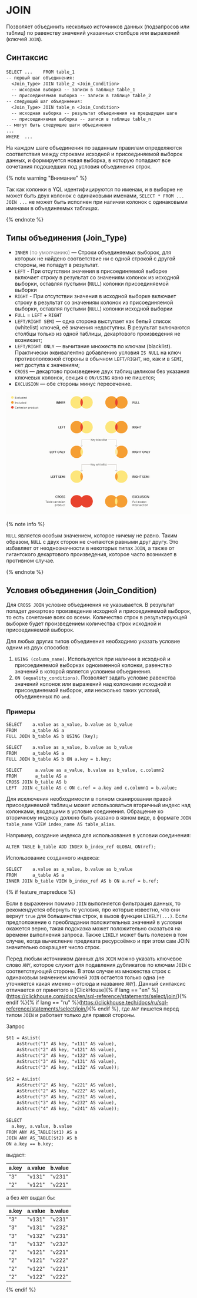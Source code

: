 
# JOIN

Позволяет объединить несколько источников данных (подзапросов или таблиц) по равенству значений указанных столбцов или выражений (ключей `JOIN`).

## Синтаксис

```yql
SELECT ...    FROM table_1
-- первый шаг объединения:
  <Join_Type> JOIN table_2 <Join_Condition>
  -- исходная выборка -- записи в таблице table_1
  -- присоединяемая выборка -- записи в таблице table_2
-- следующий шаг объединения:
  <Join_Type> JOIN table_n <Join_Condition>
  -- исходная выборка -- результат объединения на предыдущем шаге
  -- присоединяемая выборка -- записи в таблице table_n
-- могут быть следующие шаги объединения
...
WHERE  ...
```

На каждом шаге объединения по заданным правилам определяются соответствия между строками исходной и присоединяемой выборок данных, и формируется новая выборка, в которую попадают все сочетания подошедших под условия объединения строк.

{% note warning "Внимание" %}

Так как колонки в YQL идентифицируются по именам, и в выборке не может быть двух колонок с одинаковыми именами, `SELECT * FROM ... JOIN ...` не может быть исполнен при наличии колонок с одинаковыми именами в объединяемых таблицах.

{% endnote %}

## Типы объединения (Join_Type)

* `INNER` <span style="color: gray;">(по умолчанию)</span> — Строки объединяемых выборок, для которых не найдено соответствие ни с одной строкой с другой стороны, не попадут в результат.
* `LEFT` - При отсутствии значения в присоединяемой выборке включает строку в результат со значениям колонок из исходной выборки, оставляя пустыми (`NULL`) колонки присоединяемой выборки
* `RIGHT` - При отсутствии значения в исходной выборке включает строку в результат со значениям колонок из присоединяемой выборки, оставляя пустыми (`NULL`) колонки исходной выборки
* `FULL` = `LEFT` + `RIGHT`
* `LEFT/RIGHT SEMI` — одна сторона выступает как белый список (whitelist) ключей, её значения недоступны. В результат включаются столбцы только из одной таблицы, декартового произведения не возникает;
* `LEFT/RIGHT ONLY` — вычитание множеств по ключам (blacklist). Практически эквивалентно добавлению условия `IS NULL` на ключ противоположной стороны в обычном `LEFT/RIGHT`, но, как и в `SEMI`, нет доступа к значениям;
* `CROSS` — декартово произведение двух таблиц целиком без указания ключевых колонок, секция с `ON/USING` явно не пишется;
* `EXCLUSION` — обе стороны минус пересечение.

![JOIN](_assets/join-YQL-06.png)

{% note info %}

`NULL` является особым значением, которое ничему не равно. Таким образом, `NULL` с двух сторон не считаются равными друг другу. Это избавляет от неоднозначности в некоторых типах `JOIN`, а также от гигантского декартового произведения, которое часто возникает в противном случае.

{% endnote %}

## Условия объединения (Join_Condition)

Для `CROSS JOIN` условие объединения не указывается. В результат попадет декартово произведение исходной и присоединяемой выборок, то есть сочетание всех со всеми. Количество строк в результирующей выборке будет произведением количества строк исходной и присоединяемой выборок.

Для любых других типов объединения необходимо указать условие одним из двух способов:

1. `USING (column_name)`. Используется при наличии в исходной и присоединяемой выборках одноименной колонки, равенство значений в которой является условием объединения.
2. `ON (equality_conditions)`. Позволяет задать условие равенства значений колонок или выражений над колонками исходной и присоединяемой выборок, или несколько таких условий, объединенных по `and`.

### Примеры

```yql
SELECT    a.value as a_value, b.value as b_value
FROM      a_table AS a
FULL JOIN b_table AS b USING (key);
```

```yql
SELECT    a.value as a_value, b.value as b_value
FROM      a_table AS a
FULL JOIN b_table AS b ON a.key = b.key;
```

```yql
SELECT     a.value as a_value, b.value as b_value, c.column2
FROM       a_table AS a
CROSS JOIN b_table AS b
LEFT  JOIN c_table AS c ON c.ref = a.key and c.column1 = b.value;
```

Для исключения необходимости в полном сканировании правой присоединяемой таблицы может использоваться вторичный индекс над колонками, входящими в условие соединения. Обращение ко вторичному индексу должно быть указано в явном виде, в формате `JOIN table_name VIEW index_name AS table_alias`.

Например, создание индекса для использования в условии соединения:

```yql
ALTER TABLE b_table ADD INDEX b_index_ref GLOBAL ON(ref);
```

Использование созданного индекса:

```yql
SELECT    a.value as a_value, b.value as b_value
FROM      a_table AS a
INNER JOIN b_table VIEW b_index_ref AS b ON a.ref = b.ref;
```

{% if feature_mapreduce %}

Если в выражении помимо `JOIN` выполняется фильтрация данных, то рекомендуется обернуть те условия, про которые известно, что они вернут `true` для большинства строк, в вызов функции `LIKELY(...)`. Если предположение о преобладании положительных значений в условии окажется верно, такая подсказка может положительно сказаться на времени выполнения запроса. Также `LIKELY` может быть полезен в том случае, когда вычисление предиката ресурсоёмко и при этом сам JOIN значительно сокращает число строк.

Перед любым источником данных для `JOIN` можно указать ключевое слово `ANY`, которое служит для подавления дубликатов по ключам `JOIN` с соответствующей стороны. В этом случае из множества строк с одинаковым значением ключей `JOIN` остается только одна (не уточняется какая именно – отсюда и название `ANY`).
Данный синтаксис отличается от принятого в [ClickHouse]{% if lang == "en" %}(https://clickhouse.com/docs/en/sql-reference/statements/select/join/){% endif %}{% if lang == "ru" %}(https://clickhouse.tech/docs/ru/sql-reference/statements/select/join/){% endif %}, где `ANY` пишется перед типом `JOIN` и работает только для правой стороны.

Запрос

```yql
$t1 = AsList(
    AsStruct("1" AS key, "v111" AS value),
    AsStruct("2" AS key, "v121" AS value),
    AsStruct("2" AS key, "v122" AS value),
    AsStruct("3" AS key, "v131" AS value),
    AsStruct("3" AS key, "v132" AS value));

$t2 = AsList(
    AsStruct("2" AS key, "v221" AS value),
    AsStruct("2" AS key, "v222" AS value),
    AsStruct("3" AS key, "v231" AS value),
    AsStruct("3" AS key, "v232" AS value),
    AsStruct("4" AS key, "v241" AS value));

SELECT
  a.key, a.value, b.value
FROM ANY AS_TABLE($t1) AS a
JOIN ANY AS_TABLE($t2) AS b
ON a.key == b.key;
```

выдаст:

|a.key|a.value|b.value|
| --- | --- | --- |
|"3"|"v131"|"v231"|
|"2"|"v121"|"v221"|

а без `ANY` выдал бы:

|a.key|a.value|b.value|
| --- | --- | --- |
|"3"|"v131"|"v231"|
|"3"|"v131"|"v232"|
|"3"|"v132"|"v231"|
|"3"|"v132"|"v232"|
|"2"|"v121"|"v221"|
|"2"|"v121"|"v222"|
|"2"|"v122"|"v221"|
|"2"|"v122"|"v222"|

{% endif %}


